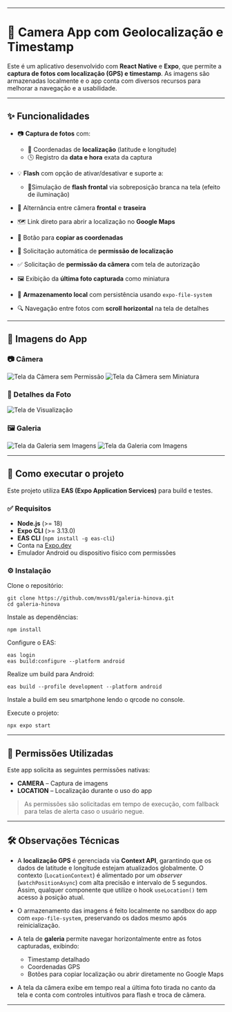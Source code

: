 
---

# 📸 Camera App com Geolocalização e Timestamp

Este é um aplicativo desenvolvido com **React Native** e **Expo**, que permite a **captura de fotos com localização (GPS) e timestamp**. As imagens são armazenadas localmente e o app conta com diversos recursos para melhorar a navegação e a usabilidade.

---

## ✨ Funcionalidades

* 📷 **Captura de fotos** com:

  * 📍 Coordenadas de **localização** (latitude e longitude)
  * 🕓 Registro da **data e hora** exata da captura
* 💡 **Flash** com opção de ativar/desativar e suporte a:

  * 🔦Simulação de **flash frontal** via sobreposição branca na tela (efeito de iluminação)
* 🔄 Alternância entre câmera **frontal** e **traseira**
* 🗺️ Link direto para abrir a localização no **Google Maps**
* 📌 Botão para **copiar as coordenadas**
* 🧭 Solicitação automática de **permissão de localização**
* ✅ Solicitação de **permissão da câmera** com tela de autorização
* 🖼️ Exibição da **última foto capturada** como miniatura
* 📂 **Armazenamento local** com persistência usando `expo-file-system`
* 🔍 Navegação entre fotos com **scroll horizontal** na tela de detalhes

---

## 📱 Imagens do App

### 📷 Câmera

![Tela da Câmera sem Permissão](./assets/Screenshots/camera_screen_unallowed.jpg)
![Tela da Câmera sem Miniatura](./assets/Screenshots/camera_screen.jpg)

### 🔎 Detalhes da Foto

![Tela de Visualização](./assets/Screenshots/photo_detail.jpg)

### 🖼️ Galeria
![Tela da Galeria sem Imagens](./assets/Screenshots/gallery_empty.jpg)
![Tela da Galeria com Imagens](./assets/Screenshots/gallery.jpg)

---

## 🚀 Como executar o projeto

Este projeto utiliza **EAS (Expo Application Services)** para build e testes.

### ✅ Requisitos

* **Node.js** (>= 18)
* **Expo CLI** (>= 3.13.0)
* **EAS CLI** (`npm install -g eas-cli`)
* Conta na [Expo.dev](https://expo.dev/)
* Emulador Android ou dispositivo físico com permissões

### ⚙️ Instalação

Clone o repositório:

```
git clone https://github.com/mvss01/galeria-hinova.git
cd galeria-hinova
```

Instale as dependências:

```
npm install
```

Configure o EAS:

```
eas login
eas build:configure --platform android
````

Realize um build para Android:

```
eas build --profile development --platform android
```
Instale a build em seu smartphone lendo o qrcode no console.

Execute o projeto:
```
npx expo start
```
---

## 🔐 Permissões Utilizadas

Este app solicita as seguintes permissões nativas:

* **CAMERA** – Captura de imagens
* **LOCATION** – Localização durante o uso do app

> As permissões são solicitadas em tempo de execução, com fallback para telas de alerta caso o usuário negue.

---

## 🛠️ Observações Técnicas

* A **localização GPS** é gerenciada via **Context API**, garantindo que os dados de latitude e longitude estejam atualizados globalmente.
  O contexto (`LocationContext`) é alimentado por um *observer* (`watchPositionAsync`) com alta precisão e intervalo de 5 segundos. Assim, qualquer componente que utilize o hook `useLocation()` tem acesso à posição atual.

* O armazenamento das imagens é feito localmente no sandbox do app com `expo-file-system`, preservando os dados mesmo após reinicialização.

* A tela de **galeria** permite navegar horizontalmente entre as fotos capturadas, exibindo:

  * Timestamp detalhado
  * Coordenadas GPS
  * Botões para copiar localização ou abrir diretamente no Google Maps

* A tela da câmera exibe em tempo real a última foto tirada no canto da tela e conta com controles intuitivos para flash e troca de câmera.

---
